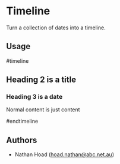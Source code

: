 # Timeline

Turn a collection of dates into a timeline.

## Usage

\#timeline

## Heading 2 is a title

### Heading 3 is a date

Normal content is just content

\#endtimeline

## Authors

- Nathan Hoad ([hoad.nathan@abc.net.au](mailto:hoad.nathan@abc.net.au))
